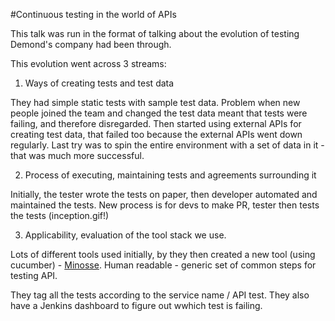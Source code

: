 #Continuous testing in the world of APIs

This talk was run in the format of talking about the evolution of testing Demond's company had been through. 

This evolution went across 3 streams:

1. Ways of creating tests and test data

They had simple static tests with sample test data. Problem when new people joined the team and changed the test data meant that tests were failing, and therefore disregarded. Then started using external APIs for creating test data, that failed too because the external APIs went down regularly. Last try was to spin the entire environment with a set of data in it - that was much more successful. 

2. Process of executing, maintaining tests and agreements surrounding it

Initially, the tester wrote the tests on paper, then developer automated and maintained the tests. New process is for devs to make PR, tester then tests the tests (inception.gif!)

3. Applicability, evaluation of the tool stack we use. 

Lots of different tools used initially, by they then created a new tool (using cucumber) - [Minosse](https://github.com/icemobilelab/minosse). 
Human readable - generic set of common steps for testing API. 

They tag all the tests according to the service name / API test. They also have a Jenkins dashboard to figure out wwhich test is failing. 



 
